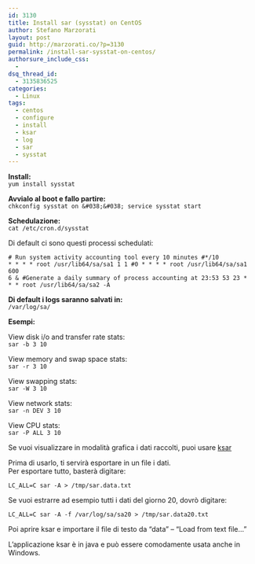 ```yaml
---
id: 3130
title: Install sar (sysstat) on CentOS
author: Stefano Marzorati
layout: post
guid: http://marzorati.co/?p=3130
permalink: /install-sar-sysstat-on-centos/
authorsure_include_css:
  - 
dsq_thread_id:
  - 3135836525
categories:
  - Linux
tags:
  - centos
  - configure
  - install
  - ksar
  - log
  - sar
  - sysstat
---
```

**Install:**  
`yum install sysstat`

**Avvialo al boot e fallo partire:**  
`chkconfig sysstat on &#038;&#038; service sysstat start`

**Schedulazione:**  
`cat /etc/cron.d/sysstat`

Di default ci sono questi processi schedulati:   
<code><pre># Run system activity accounting tool every 10 minutes
#*/10 * * * * root /usr/lib64/sa/sa1 1 1
#0 * * * * root /usr/lib64/sa/sa1 600 6 &#038;
#Generate a daily summary of process accounting at 23:53
53 23 * * * root /usr/lib64/sa/sa2 -A</pre></code>

**Di default i logs saranno salvati in:**  
`/var/log/sa/`

**Esempi:**

View disk i/o and transfer rate stats:  
`sar -b 3 10`

View memory and swap space stats:  
`sar -r 3 10`

View swapping stats:  
`sar -W 3 10`

View network stats:  
`sar -n DEV 3 10`

View CPU stats:  
`sar -P ALL 3 10`

Se vuoi visualizzare in modalità grafica i dati raccolti, puoi usare <a href="http://sourceforge.net/projects/ksar/files/latest/download" title="ksar" target="_blank">ksar</a>

Prima di usarlo, ti servirà esportare in un file i dati.  
Per esportare tutto, basterà digitare:

`LC_ALL=C sar -A > /tmp/sar.data.txt`

Se vuoi estrarre ad esempio tutti i dati del giorno 20, dovrò digitare:

`LC_ALL=C sar -A -f /var/log/sa/sa20 > /tmp/sar.data20.txt`

Poi aprire ksar e importare il file di testo da &#8220;data&#8221; &#8211; &#8220;Load from text file&#8230;&#8221;

L&#8217;applicazione ksar è in java e può essere comodamente usata anche in Windows.

